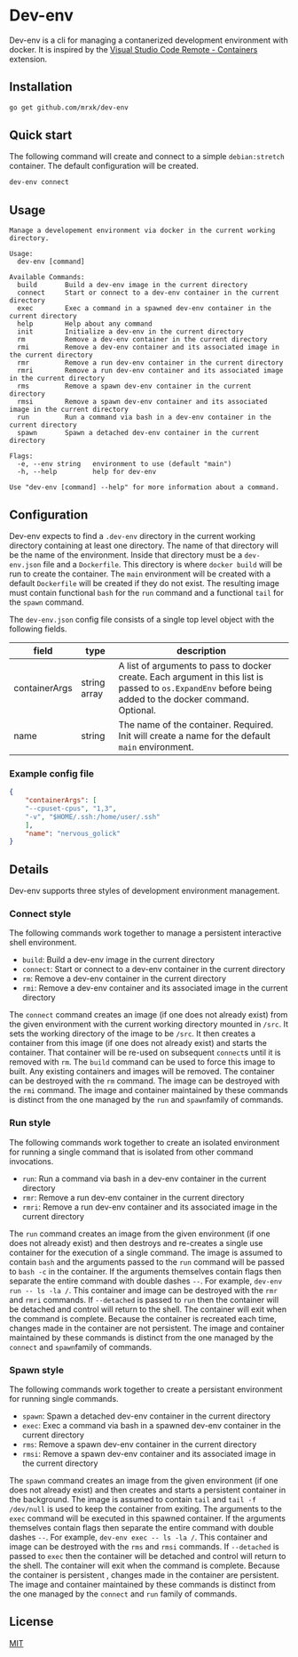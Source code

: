 # Dev-env

Dev-env is a cli for managing a contanerized development environment with docker. It is
inspired by the
[Visual Studio Code Remote - Containers](https://code.visualstudio.com/docs/remote/containers)
extension.

## Installation

```bash
go get github.com/mrxk/dev-env
```

## Quick start

The following command will create and connect to a simple `debian:stretch`
container. The default configuration will be created.

```bash
dev-env connect
```

## Usage

```text
Manage a developement environment via docker in the current working directory.

Usage:
  dev-env [command]

Available Commands:
  build       Build a dev-env image in the current directory
  connect     Start or connect to a dev-env container in the current directory
  exec        Exec a command in a spawned dev-env container in the current directory
  help        Help about any command
  init        Initialize a dev-env in the current directory
  rm          Remove a dev-env container in the current directory
  rmi         Remove a dev-env container and its associated image in the current directory
  rmr         Remove a run dev-env container in the current directory
  rmri        Remove a run dev-env container and its associated image in the current directory
  rms         Remove a spawn dev-env container in the current directory
  rmsi        Remove a spawn dev-env container and its associated image in the current directory
  run         Run a command via bash in a dev-env container in the current directory
  spawn       Spawn a detached dev-env container in the current directory

Flags:
  -e, --env string   environment to use (default "main")
  -h, --help         help for dev-env

Use "dev-env [command] --help" for more information about a command.
```

## Configuration

Dev-env expects to find a `.dev-env` directory in the current working directory
containing at least one directory. The name of that directory will be the name
of the environment. Inside that directory must be a `dev-env.json` file and a
`Dockerfile`. This directory is where `docker build` will be run to create the
container. The `main` environment will be created with a default `Dockerfile`
will be created if they do not exist. The resulting image must contain
functional `bash` for the `run` command and a functional `tail` for the `spawn`
command.

The `dev-env.json` config file consists of a single top level object with the
following fields.

| field | type | description |
|-------|------|-------------|
| containerArgs | string array | A list of arguments to pass to docker create. Each argument in this list is passed to `os.ExpandEnv` before being added to the docker command. Optional. |
| name | string| The name of the container. Required. Init will create a name for the default `main` environment. |

### Example config file

```json
{
    "containerArgs": [
	"--cpuset-cpus", "1,3",
	"-v", "$HOME/.ssh:/home/user/.ssh"
    ],
    "name": "nervous_golick"
}
```

## Details

Dev-env supports three styles of development environment management.

### Connect style

The following commands work together to manage a persistent interactive shell
environment.

 * `build`: Build a dev-env image in the current directory
 * `connect`: Start or connect to a dev-env container in the current directory
 * `rm`: Remove a dev-env container in the current directory
 * `rmi`: Remove a dev-env container and its associated image in the current directory

The `connect` command creates an image (if one does not already exist) from the
given environment with the current working directory mounted in `/src`. It sets
the working directory of the image to be `/src`. It then creates a container
from this image (if one does not already exist) and starts the container. That
container will be re-used on subsequent `connect`s until it is removed with
`rm`. The `build` command can be used to force this image to built. Any
existing containers and images will be removed. The container can be destroyed
with the `rm` command. The image can be destroyed with the `rmi` command. The
image and container maintained by these commands is distinct from the one
managed by the `run` and `spawn`family of commands.

### Run style

The following commands work together to create an isolated environment for
running a single command that is isolated from other command invocations.

 * `run`: Run a command via bash in a dev-env container in the current directory
 * `rmr`: Remove a run dev-env container in the current directory
 * `rmri`: Remove a run dev-env container and its associated image in the current directory

The `run` command creates an image from the given environment (if one does not
already exist) and then destroys and re-creates a single use container for the
execution of a single command. The image is assumed to contain `bash` and the
arguments passed to the `run` command will be passed to `bash -c` in the
container. If the arguments themselves contain flags then separate the entire
command with double dashes `--`. For example, `dev-env run -- ls -la /`. This
container and image can be destroyed with the `rmr` and `rmri` commands. If
`--detached` is passed to `run` then the container will be detached and control
will return to the shell. The container will exit when the command is complete.
Because the container is recreated each time, changes made in the container are
not persistent. The image and container maintained by these commands is
distinct from the one managed by the `connect` and `spawn`family of commands.

### Spawn style

The following commands work together to create a persistant environment for
running single commands.

 * `spawn`: Spawn a detached dev-env container in the current directory
 * `exec`: Exec a command via bash in a spawned dev-env container in the current directory
 * `rms`: Remove a spawn dev-env container in the current directory
 * `rmsi`: Remove a spawn dev-env container and its associated image in the current directory

The `spawn` command creates an image from the given environment (if one does
not already exist) and then creates and starts a persistent container in the
background. The image is assumed to contain `tail` and `tail -f /dev/null` is
used to keep the container from exiting. The arguments to the `exec` command
will be executed in this spawned container. If the arguments themselves contain
flags then separate the entire command with double dashes `--`. For example,
`dev-env exec -- ls -la /`. This container and image can be destroyed with the
`rms` and `rmsi` commands. If `--detached` is passed to `exec` then the
container will be detached and control will return to the shell. The container
will exit when the command is complete. Because the container is persistent ,
changes made in the container are persistent. The image and container
maintained by these commands is distinct from the one managed by the `connect`
and `run` family of commands.

## License
[MIT](https://choosealicense.com/licenses/mit/)
